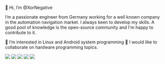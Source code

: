 👋 Hi, I’m @XorNegative

I’m a passionate engineer from Germany working for a well known company in the automation navigation market. I always keen to develop my skills. A good pool of knowledge is the open-source community and I'm happy to contribute to it.

🌱 I’m interested in Linux and Android system programming
💞️ I would like to collaborate on hardware programming topics. 

![](https://img.shields.io/badge/OS-Linux-informational?style=flat&logo=Linux&logoColor=white&color=2bbc8a)
![](https://img.shields.io/badge/OS-Android-informational?style=flat&logo=Android&logoColor=white&color=2bbc8a)
![](https://img.shields.io/badge/Code-C-informational?style=flat&logo=C&logoColor=white&color=2bbc8a)
![](https://img.shields.io/badge/Code-C%2B%2B-informational?style=flat&logo=C%2B%2B&logoColor=white&color=2bbc8a)
![](https://img.shields.io/badge/Code-Python-informational?style=flat&logo=Python&logoColor=white&color=2bbc8a)

<!---
XorNegative/XorNegative is a ✨ special ✨ repository because its `README.md` (this file) appears on your GitHub profile.
You can click the Preview link to take a look at your changes.
--->

